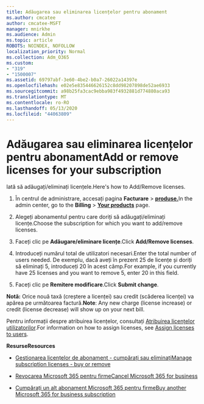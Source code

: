 ```yaml
---
title: Adăugarea sau eliminarea licențelor pentru abonament
ms.author: cmcatee
author: cmcatee-MSFT
manager: mnirkhe
ms.audience: Admin
ms.topic: article
ROBOTS: NOINDEX, NOFOLLOW
localization_priority: Normal
ms.collection: Adm_O365
ms.custom:
- "319"
- "1500007"
ms.assetid: 69797abf-3e60-4be2-b0a7-26022a14397e
ms.openlocfilehash: e02e5e835446626152c8dd98207898de52ae6933
ms.sourcegitcommit: a98b25fa3cac9ebba983f4932881d774880aca93
ms.translationtype: MT
ms.contentlocale: ro-RO
ms.lasthandoff: 05/13/2020
ms.locfileid: "44063809"
---
```

# <a name="add-or-remove-licenses-for-your-subscription"></a><span data-ttu-id="a8fda-102">Adăugarea sau eliminarea licențelor pentru abonament</span><span class="sxs-lookup"><span data-stu-id="a8fda-102">Add or remove licenses for your subscription</span></span>

<span data-ttu-id="a8fda-103">Iată să adăugați/eliminați licențele.</span><span class="sxs-lookup"><span data-stu-id="a8fda-103">Here's how to Add/Remove licenses.</span></span>
  
1. <span data-ttu-id="a8fda-104">În centrul de administrare, accesați pagina **Facturare** \> **[produse.](https://go.microsoft.com/fwlink/p/?linkid=842054)**</span><span class="sxs-lookup"><span data-stu-id="a8fda-104">In the admin center, go to the **Billing** \> **[Your products](https://go.microsoft.com/fwlink/p/?linkid=842054)** page.</span></span>

2. <span data-ttu-id="a8fda-105">Alegeți abonamentul pentru care doriți să adăugați/eliminați licențe.</span><span class="sxs-lookup"><span data-stu-id="a8fda-105">Choose the subscription for which you want to add/remove licenses.</span></span>

3. <span data-ttu-id="a8fda-106">Faceți clic pe **Adăugare/eliminare licențe**.</span><span class="sxs-lookup"><span data-stu-id="a8fda-106">Click **Add/Remove licenses**.</span></span>

4. <span data-ttu-id="a8fda-107">Introduceți numărul total de utilizatori necesari.</span><span class="sxs-lookup"><span data-stu-id="a8fda-107">Enter the total number of users needed.</span></span> <span data-ttu-id="a8fda-108">De exemplu, dacă aveți în prezent 25 de licențe și doriți să eliminați 5, introduceți 20 în acest câmp.</span><span class="sxs-lookup"><span data-stu-id="a8fda-108">For example, if you currently have 25 licenses and you want to remove 5, enter 20 in this field.</span></span>

5. <span data-ttu-id="a8fda-109">Faceți clic pe **Remitere modificare**.</span><span class="sxs-lookup"><span data-stu-id="a8fda-109">Click **Submit change**.</span></span>

<span data-ttu-id="a8fda-110">**Notă:** Orice nouă taxă (creștere a licenței) sau credit (scăderea licenței) va apărea pe următoarea factură.</span><span class="sxs-lookup"><span data-stu-id="a8fda-110">**Note**: Any new charge (license increase) or credit (license decrease) will show up on your next bill.</span></span>

<span data-ttu-id="a8fda-111">Pentru informații despre atribuirea licențelor, consultați [Atribuirea licențelor utilizatorilor](https://docs.microsoft.com/microsoft-365/admin/manage/assign-licenses-to-users).</span><span class="sxs-lookup"><span data-stu-id="a8fda-111">For information on how to assign licenses, see [Assign licenses to users](https://docs.microsoft.com/microsoft-365/admin/manage/assign-licenses-to-users).</span></span>

<span data-ttu-id="a8fda-112">**Resurse**</span><span class="sxs-lookup"><span data-stu-id="a8fda-112">**Resources**</span></span>
  
- [<span data-ttu-id="a8fda-113">Gestionarea licențelor de abonament - cumpărați sau eliminați</span><span class="sxs-lookup"><span data-stu-id="a8fda-113">Manage subscription licenses - buy or remove</span></span>](https://docs.microsoft.com/microsoft-365/commerce/licenses/buy-licenses)

- [<span data-ttu-id="a8fda-114">Revocarea Microsoft 365 pentru firme</span><span class="sxs-lookup"><span data-stu-id="a8fda-114">Cancel Microsoft 365 for business</span></span>](https://support.office.com/article/Cancel-Office-365-for-business-b1bc0bef-4608-4601-813a-cdd9f746709a)

- [<span data-ttu-id="a8fda-115">Cumpărați un alt abonament Microsoft 365 pentru firme</span><span class="sxs-lookup"><span data-stu-id="a8fda-115">Buy another Microsoft 365 for business subscription</span></span>](https://support.office.com/article/Buy-another-Office-365-for-business-subscription-fab3b86c-3359-4042-8692-5d4dc7550b7c)
